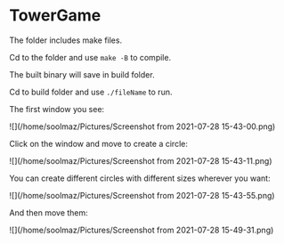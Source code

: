 # TowerGame

The folder includes make files.

Cd to the folder and use `make -B` to compile.

The built binary will save in build folder.

Cd to build folder and use `./fileName` to run.






The first window you see:

![](/home/soolmaz/Pictures/Screenshot from 2021-07-28 15-43-00.png)

Click on the window and move to create a circle:

![](/home/soolmaz/Pictures/Screenshot from 2021-07-28 15-43-11.png)

You can create different circles with different sizes wherever you want:

![](/home/soolmaz/Pictures/Screenshot from 2021-07-28 15-43-55.png)

And then move them:

![](/home/soolmaz/Pictures/Screenshot from 2021-07-28 15-49-31.png)

